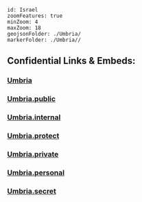 
```leaflet
id: Israel
zoomFeatures: true 
minZoom: 4 
maxZoom: 18
geojsonFolder: ./Umbria/
markerFolder: ./Umbria//
```


## Confidential Links & Embeds: 

### [Umbria](/_Standards/Earth/Continent/Europe/Europe~South/Italy/regions~Italy/Umbria.md) 

### [Umbria.public](/_public/Earth/Continent/Europe/Europe~South/Italy/regions~Italy/Umbria.public.md) 

### [Umbria.internal](/_internal/Earth/Continent/Europe/Europe~South/Italy/regions~Italy/Umbria.internal.md) 

### [Umbria.protect](/_protect/Earth/Continent/Europe/Europe~South/Italy/regions~Italy/Umbria.protect.md) 

### [Umbria.private](/_private/Earth/Continent/Europe/Europe~South/Italy/regions~Italy/Umbria.private.md) 

### [Umbria.personal](/_personal/Earth/Continent/Europe/Europe~South/Italy/regions~Italy/Umbria.personal.md) 

### [Umbria.secret](/_secret/Earth/Continent/Europe/Europe~South/Italy/regions~Italy/Umbria.secret.md)

